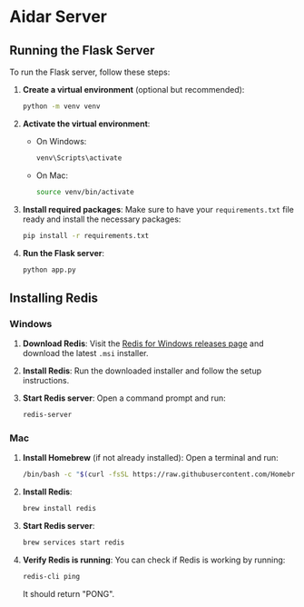 
# Aidar Server

## Running the Flask Server

To run the Flask server, follow these steps:

1. **Create a virtual environment** (optional but recommended):
   ```bash
   python -m venv venv
   ```

2. **Activate the virtual environment**:
   - On Windows:
     ```bash
     venv\Scripts\activate
     ```
   - On Mac:
     ```bash
     source venv/bin/activate
     ```

3. **Install required packages**:
   Make sure to have your `requirements.txt` file ready and install the necessary packages:
   ```bash
   pip install -r requirements.txt
   ```

4. **Run the Flask server**:
   ```bash
   python app.py
   ```

## Installing Redis

### Windows

1. **Download Redis**:
   Visit the [Redis for Windows releases page](https://github.com/microsoftarchive/redis/releases) and download the latest `.msi` installer.

2. **Install Redis**:
   Run the downloaded installer and follow the setup instructions.

3. **Start Redis server**:
   Open a command prompt and run:
   ```bash
   redis-server
   ```

### Mac

1. **Install Homebrew** (if not already installed):
   Open a terminal and run:
   ```bash
   /bin/bash -c "$(curl -fsSL https://raw.githubusercontent.com/Homebrew/install/HEAD/install.sh)"
   ```

2. **Install Redis**:
   ```bash
   brew install redis
   ```

3. **Start Redis server**:
   ```bash
   brew services start redis
   ```

4. **Verify Redis is running**:
   You can check if Redis is working by running:
   ```bash
   redis-cli ping
   ```
   It should return "PONG".
